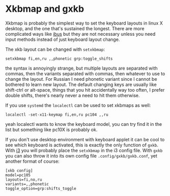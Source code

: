 # Xkbmap and gxkb

Xkbmap is probably the simplest way to set the keyboard layouts in linux X
desktop, and the one that's sustained the longest. There are more complicated
ways like [ibus]() but they are not necessary unless you need input methods
instead of just keyboard layout change.

The xkb layout can be changed with `setxkbmap`:

```
setxkbmap fi,en,ru ,,phonetic grp:toggle_shifts
```

the syntax is annoyingly strange, but multiple layouts are separated with
commas, then the variants separated with commas, then whatever to use to change
the layout. For Russian I need phonetic variant since I cannot be bothered to
learn new layout. The default changing keys are usually like shift-ctrl or
alt-space, things that you hit accidentally way too often, I prefer double
shifts, there's nearly never a need to hit them otherwise.

If you use `systemd` the `localectl` can be used to set xkbmaps as well:

```
localectl -set-x11-keymap fi,en,ru pc104 ,,ru
```

yeah localectl wants to know the keyboard model, you can try find it in the list
but something like pc10X is probably ok.

If you don't use desktop environment with keyboard applet it can be cool to see
which keyboard is activated, this is exactly the only function of `gxkb`. With
[i3](i3.html) you will probably place the `setxkbmap` in the i3 config file.
With `gxkb` you can also throw it into its own config file
`.config/gxkb/gxkb.conf`, yet another format of course:

```
[xkb config]
model=pc105
layouts=fi,no,ru
variants=,,phonetic
toggle_option=grp:shifts_toggle
```


